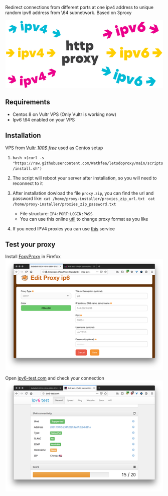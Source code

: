 Redirect connections from different ports at one ipv4 address to unique random ipv6 address from \64 subnetwork. Based on 3proxy

![cover](cover.svg)

## Requirements
- Centos 8 on Vultr VPS (Only Vultr is working now)
- Ipv6 \64 enabled on your VPS

## Installation
VPS from [Vultr *100$ free*](https://www.vultr.com/?ref=9406147) used as Centos setup

1. `bash <(curl -s "https://raw.githubusercontent.com/Wathfea/letsdoproxy/main/scripts/install.sh")`
2. The script will reboot your server after installation, so you will need to reconnect to it

3. After installation dowload the file `proxy.zip`, you can find the url and password like: ```cat /home/proxy-installer/proxies_zip_url.txt ``` ```cat /home/proxy-installer/proxies_zip_password.txt ```
   * File structure: `IP4:PORT:LOGIN:PASS`
   * You can use this online [util](http://buyproxies.org/panel/format.php
) to change proxy format as you like

3. If you need IPV4 proxies you can use [this](https://buyproxies.org/panel/aff.php?aff=2766) service
## Test your proxy

Install [FoxyProxy](https://addons.mozilla.org/en-US/firefox/addon/foxyproxy-standard/) in Firefox
![Foxy](foxyproxy.png)

Open [ipv6-test.com](http://ipv6-test.com/) and check your connection
![check ip](check_ip.png)
